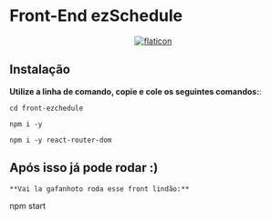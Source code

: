 # Front-End ezSchedule

<p align="center">
<a href="https://imgbb.com/">
<img src="https://i.ibb.co/pbrGzB0/Capturar-removebg-preview-1.png" alt="flaticon" border="0"></a>
</p>

## Instalação
**Utilize a linha de comando, copie e cole os seguintes comandos:**:
```
cd front-ezchedule

npm i -y 

npm i -y react-router-dom
```

## Após isso já pode rodar :)

```
**Vai la gafanhoto roda esse front lindão:**
```
npm start
```
